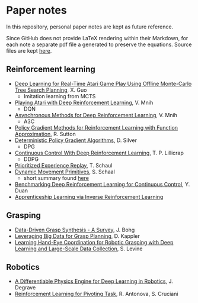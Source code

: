 # Paper notes
In this repository, personal paper notes are kept as future reference.

Since GitHub does not provide LaTeX rendering within their Markdown, for each note a separate pdf file a generated to preserve the equations. Source files are kept [here](md).

## Reinforcement learning

- [Deep Learning for Real-Time Atari Game Play Using Offline Monte-Carlo Tree Search Planning](pdf/atari-mcts.pdf), X. Guo
    - Imitation learning from MCTS
- [Playing Atari with Deep Reinforcement Learning](pdf/dqn.pdf), V. Mnih
    - DQN
- [Asynchronous Methods for Deep Reinforcement Learning](pdf/a3c.pdf), V. Mnih
    - A3C
- [Policy Gradient Methods for Reinforcement Learning with Function Approximation](pdf/policy-gradient-methods.pdf), R. Sutton
- [Deterministic Policy Gradient Algorithms](pdf/dpg-algs.pdf), D. Silver
    - DPG
- [Continuous Control With Deep Reinforcement Learning](pdf/continuous-control-drl.pdf), T. P. Lillicrap
    - DDPG
- [Prioritized Experience Replay](pdf/per.pdf), T. Schaul
- [Dynamic Movement Primitives](pdf/dmps.pdf), S. Schaal
    - short summary found [here](https://studywolf.wordpress.com/2013/11/16/dynamic-movement-primitives-part-1-the-basics/)
- [Benchmarking Deep Reinforcement Learning for Continuous Control](pdf/bench-drl.pdf), Y. Duan
- [Apprenticeship Learning via Inverse Reinforcement Learning](pdf/apprent-inv-reinf.pdf)

## Grasping

- [Data-Driven Grasp Synthesis - A Survey](pdf/data-driven-grasping-survey.pdf), J. Bohg
- [Leveraging Big Data for Grasp Planning](pdf/big-data-grasping.pdf), D. Kappler
- [Learning Hand-Eye Coordination for Robotic Grasping with Deep Learning and Large-Scale Data Collection](pdf/large-scale-grasping.pdf), S. Levine

## Robotics

- [A Differentiable Physics Engine for Deep Learning in Robotics](pdf/diff-phys-engine.pdf), J. Degrave
- [Reinforcement Learning for Pivoting Task](pdf/rl-pivoting.pdf), R. Antonova, S. Cruciani
